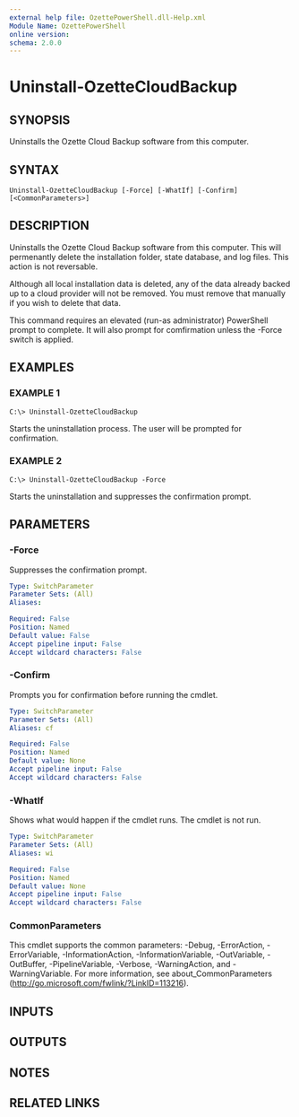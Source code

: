 ```yaml
---
external help file: OzettePowerShell.dll-Help.xml
Module Name: OzettePowerShell
online version:
schema: 2.0.0
---
```


# Uninstall-OzetteCloudBackup

## SYNOPSIS
Uninstalls the Ozette Cloud Backup software from this computer.

## SYNTAX

```
Uninstall-OzetteCloudBackup [-Force] [-WhatIf] [-Confirm] [<CommonParameters>]
```

## DESCRIPTION
Uninstalls the Ozette Cloud Backup software from this computer.
This will permenantly delete the installation folder, state database, and log files.
This action is not reversable.

Although all local installation data is deleted, any of the data already backed up to a cloud provider will not be removed.
You must remove that manually if you wish to delete that data.

This command requires an elevated (run-as administrator) PowerShell prompt to complete.
It will also prompt for comfirmation unless the -Force switch is applied.

## EXAMPLES

### EXAMPLE 1
```
C:\> Uninstall-OzetteCloudBackup
```

Starts the uninstallation process.
The user will be prompted for confirmation.

### EXAMPLE 2
```
C:\> Uninstall-OzetteCloudBackup -Force
```

Starts the uninstallation and suppresses the confirmation prompt.

## PARAMETERS

### -Force
Suppresses the confirmation prompt.

```yaml
Type: SwitchParameter
Parameter Sets: (All)
Aliases:

Required: False
Position: Named
Default value: False
Accept pipeline input: False
Accept wildcard characters: False
```

### -Confirm
Prompts you for confirmation before running the cmdlet.

```yaml
Type: SwitchParameter
Parameter Sets: (All)
Aliases: cf

Required: False
Position: Named
Default value: None
Accept pipeline input: False
Accept wildcard characters: False
```

### -WhatIf
Shows what would happen if the cmdlet runs.
The cmdlet is not run.

```yaml
Type: SwitchParameter
Parameter Sets: (All)
Aliases: wi

Required: False
Position: Named
Default value: None
Accept pipeline input: False
Accept wildcard characters: False
```

### CommonParameters
This cmdlet supports the common parameters: -Debug, -ErrorAction, -ErrorVariable, -InformationAction, -InformationVariable, -OutVariable, -OutBuffer, -PipelineVariable, -Verbose, -WarningAction, and -WarningVariable. For more information, see about_CommonParameters (http://go.microsoft.com/fwlink/?LinkID=113216).

## INPUTS

## OUTPUTS

## NOTES

## RELATED LINKS
